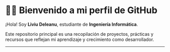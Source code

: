 # 👨‍💻 Bienvenido a mi perfil de GitHub

¡Hola! Soy **Liviu Deleanu**, estudiante de **Ingeniería Informática**.

Este repositorio principal es una recopilación de proyectos, prácticas y recursos que reflejan mi aprendizaje y crecimiento como desarrollador.

---








